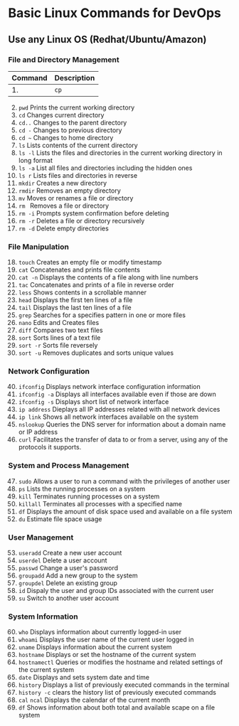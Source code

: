 # Basic Linux Commands for DevOps

## Use any Linux OS (Redhat/Ubuntu/Amazon)

### File and Directory Management

| Command | Description |
|---------| ------------|
1. | `cp` | Copies files and directories |
2. `pwd` Prints the current working directory
3. `cd` Changes current directory
4. `cd..` Changes to the parent directory
5. `cd -` Changes to previous directory
6. `cd ~` Changes to home directory
7. `ls` Lists contents of the current directory
8. `ls -l` Lists the files and directories in the current working directory in long format
9. `ls -a` List all files and directories including the hidden ones
10. `ls r` Lists files and directories in reverse
11. `mkdir` Creates a new directory
12. `rmdir` Removes an empty directory
13. `mv` Moves or renames a file or directory
14. `rm ` Removes a file or directory
15. `rm -i` Prompts system confirmation before deleting
16. `rm -r` Deletes a file or directory recursively
17. `rm -d` Delete empty directories

### File Manipulation

18. `touch` Creates an empty file or modify timestamp
19. `cat` Concatenates and prints file contents
20. `cat -n` Displays the contents of a file along with line numbers
21. `tac` Concatenates and prints of a file in reverse order
22. `less` Shows contents in a scrollable manner
23. `head` Displays the first ten lines of a file
24. `tail` Displays the last ten lines of a file
25. `grep` Searches for a specifies pattern in one or more files
26. `nano` Edits and Creates files
27. `diff` Compares two text files
28. `sort` Sorts lines of a text file
29. `sort -r` Sorts file reversely
30. `sort -u` Removes duplicates and sorts unique values

### Network Configuration

40. `ifconfig` Displays network interface configuration information
41. `ifconfig -a` Displays all interfaces available even if those are down
42. `ifconfig -s` Displays short list of network interface
43. `ip address` Dieplays all IP addresses related with all network devices
44. `ip link` Shows all network interfaces available on the system
45. `nslookup` Queries the DNS server for information about a domain name or IP address
46. `curl` Facilitates the transfer of data to or from a server, using any of the protocols it supports.

### System and Process Management

47. `sudo` Allows a user to run a command with the privileges of another user
48. `ps` Lists the running processes on a system
49. `kill` Terminates running processes on a system
50. `killall` Terminates all processes with a specified name
51. `df` Displays the amount of disk space used and available on a file system
52. `du` Estimate file space usage

### User Management

53. `useradd` Create a new user account
54. `userdel` Delete a user account
55. `passwd` Change a user's password
56. `groupadd` Add a new group to the system
57. `groupdel` Delete an existing group
58. `id` Dispaly the user and group IDs associated with the current user
59. `su` Switch to another user account

### System Information

60. `who` Displays information about currently logged-in user
61. `whoami` Displays the user name of the current user logged in
62. `uname` Displays information about the current system
63. `hostname` Displays or set the hostname of the current system
64. `hostnamectl` Queries or modifies the hostname and related settings of the current system
65. `date` Displays and sets system date and time
66. `history` Displays a list of previously executed commands in the terminal
67. `history -c` clears the history list of previously executed commands
68. `cal` `ncal` Displays the calendar of the current month
69. `df` Shows information about both total and available scape on a file system  
